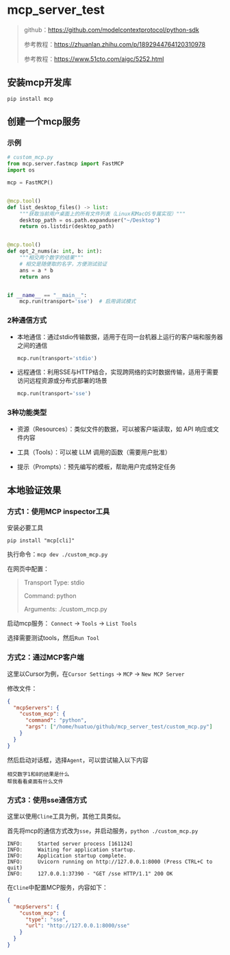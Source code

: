 # mcp_server_test

> github：https://github.com/modelcontextprotocol/python-sdk
>
> 参考教程：https://zhuanlan.zhihu.com/p/1892944764120310978
>
> 参考教程：https://www.51cto.com/aigc/5252.html

## 安装mcp开发库

```shell
pip install mcp
```

## 创建一个mcp服务

### 示例

```python
# custom_mcp.py
from mcp.server.fastmcp import FastMCP
import os

mcp = FastMCP()


@mcp.tool()
def list_desktop_files() -> list:
    """获取当前用户桌面上的所有文件列表（Linux和MacOS专属实现）"""
    desktop_path = os.path.expanduser("~/Desktop")
    return os.listdir(desktop_path)


@mcp.tool()
def opt_2_nums(a: int, b: int):
    """相交两个数字的结果"""
    # 相交是随便取的名字，方便测试验证
    ans = a * b
    return ans


if __name__ == "__main__":
    mcp.run(transport='sse')  # 启用调试模式

```

### 2种通信方式

* 本地通信：通过stdio传输数据，适用于在同一台机器上运行的客户端和服务器之间的通信

    ```python
    mcp.run(transport='stdio')
    ```

* 远程通信：利用SSE与HTTP结合，实现跨网络的实时数据传输，适用于需要访问远程资源或分布式部署的场景

    ```python
    mcp.run(transport='sse')
    ```

### 3种功能类型

* 资源（Resources）：类似文件的数据，可以被客户端读取，如 API 响应或文件内容

* 工具（Tools）：可以被 LLM 调用的函数（需要用户批准）

* 提示（Prompts）：预先编写的模板，帮助用户完成特定任务

## 本地验证效果

### 方式1：使用MCP inspector工具

安装必要工具

```shell
pip install "mcp[cli]"
```

执行命令：`mcp dev ./custom_mcp.py`

在网页中配置：

> Transport Type: stdio
>
> Command: python
>
> Arguments: ./custom_mcp.py

启动mcp服务： `Connect` -> `Tools` -> `List Tools`

选择需要测试tools，然后`Run Tool`


### 方式2：通过MCP客户端

这里以Cursor为例，在`Cursor Settings` -> `MCP` -> `New MCP Server`

修改文件：

```json
{
  "mcpServers": {
    "custom_mcp": {
      "command": "python",
      "args": ["/home/huatuo/github/mcp_server_test/custom_mcp.py"]
    }
  }
}
```

然后启动对话框，选择`Agent`，可以尝试输入以下内容

```
相交数字1和8的结果是什么
帮我看看桌面有什么文件
```

### 方式3：使用sse通信方式

这里以使用`Cline`工具为例，其他工具类似。

首先将mcp的通信方式改为`sse`，并启动服务，`python ./custom_mcp.py`

```log
INFO:     Started server process [161124]
INFO:     Waiting for application startup.
INFO:     Application startup complete.
INFO:     Uvicorn running on http://127.0.0.1:8000 (Press CTRL+C to quit)
INFO:     127.0.0.1:37390 - "GET /sse HTTP/1.1" 200 OK
```

在`Cline`中配置MCP服务，内容如下：

```json
{
  "mcpServers": {
    "custom_mcp": {
      "type": "sse",
      "url": "http://127.0.0.1:8000/sse"
    }
  }
}
```
